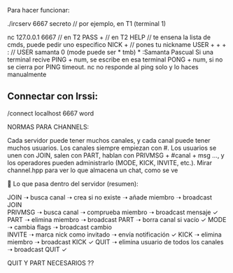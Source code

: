 Para hacer funcionar:

./ircserv 6667 secreto                              // por ejemplo, en T1 (terminal 1)

nc 127.0.0.1 6667                                   // en T2
PASS + <secreto>                                    // en T2
HELP                                                // te ensena la lista de cmds, puede pedir uno especifico
NICK + <nick>                                       // pones tu nickname
USER + <username> + <mode> + <unused> :<realname>   // USER samanta 0 (mode puede ser * tmb) * :Samanta Pascual
Si una terminal recive PING + num, se escribe en esa terminal PONG + num, si no se cierra por PING timeout. nc no responde al ping solo y lo haces manualmente


## Connectar con Irssi:
/connect localhost 6667 word


NORMAS PARA CHANNELS:

Cada servidor puede tener muchos canales, y cada canal puede tener muchos usuarios.
Los canales siempre empiezan con #.
Los usuarios se unen con JOIN, salen con PART, hablan con PRIVMSG + #canal + msg ..., y los operadores pueden administrarlo (MODE, KICK, INVITE, etc.).
Mirar channel.hpp para ver lo que almacena un chat, como se ve


📌 Lo que pasa dentro del servidor (resumen):

JOIN    ➝ busca canal ➝ crea si no existe ➝ añade miembro ➝ broadcast JOIN      
PRIVMSG ➝ busca canal ➝ comprueba miembro ➝ broadcast mensaje                   ✓
PART    ➝ elimina miembro ➝ broadcast PART ➝ borra canal si vacío               ✓
MODE    ➝ cambia flags ➝ broadcast cambio                                       
INVITE  ➝ marca nick como invitado ➝ envía notificación                         ✓
KICK    ➝ elimina miembro ➝ broadcast KICK                                      ✓
QUIT    ➝ elimina usuario de todos los canales ➝ broadcast QUIT                 ✓

QUIT Y PART NECESARIOS ??

